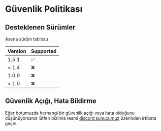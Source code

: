 # Güvenlik Politikası

## Desteklenen Sürümler

Asena sürüm tablosu

| Version | Supported          |
| ------- | ------------------ |
| 1.5.1   | :white_check_mark: |
| < 1.4   | :x:                |
| 1.0.0   | :x:                |
| < 1.0   | :x:                |

## Güvenlik Açığı, Hata Bildirme

Eğer botumuzda herhangi bir güvenlik açığı veya hata olduğunu düşünüyorsanız lütfen
bizimle resmi [discord sunucumuz](https://discord.gg/CRgXhfs) üzerinden irtibata geçin.
